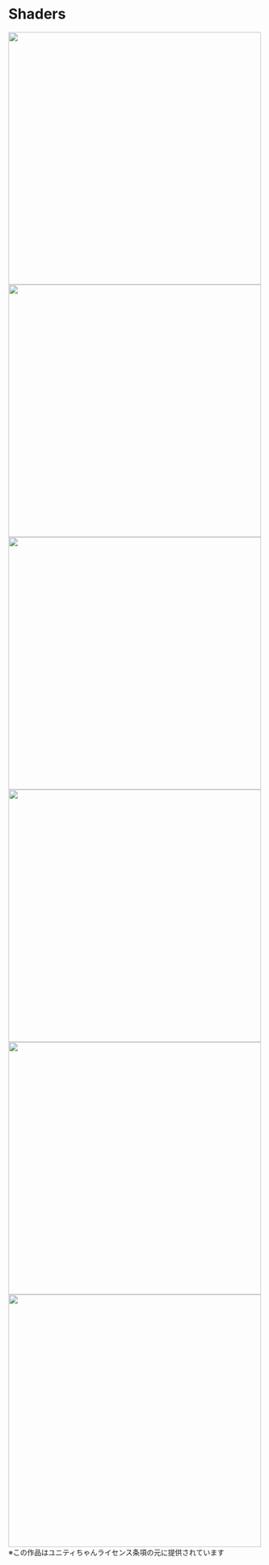 # Shaders


<img src="https://github.com/KazukiKuriyama/Shaders/assets/64897247/28885ece-70d5-47a1-bbda-7935911aa6ca" width="500">
<img src="https://github.com/KazukiKuriyama/Shaders/assets/64897247/dd7aa3ac-93c1-4573-b3c2-99976b879e60" width="500">
<img src="https://github.com/KazukiKuriyama/Shaders/assets/64897247/542a7182-d7d4-4344-ad85-dbdadce7a2f4" width="500">
<img src="https://github.com/KazukiKuriyama/Shaders/assets/64897247/74050109-0329-4665-87e1-49e6e7f2c605" height="500">
<img src="https://github.com/KazukiKuriyama/Shaders/assets/64897247/958a069b-3a7c-485e-9a5d-c084a19a9c2f" height="500">
<img src="https://github.com/KazukiKuriyama/Shaders/assets/64897247/aa942965-f678-4be0-ab62-e1cbe6334b12" height="500">
※この作品はユニティちゃんライセンス条項の元に提供されています
